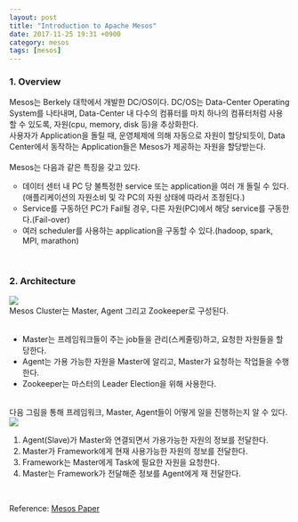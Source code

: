 ```yaml
---
layout: post
title: "Introduction to Apache Mesos"
date: 2017-11-25 19:31 +0900
category: mesos
tags: [mesos]
---
```


<h3>1. Overview</h3>
Mesos는 Berkely 대학에서 개발한 DC/OS이다. DC/OS는 Data-Center Operating System를 나타내며, Data-Center 내 다수의 컴퓨터를 마치 하나의 컴퓨터처럼 사용할 수 있도록, 자원(cpu, memory, disk 등)을 추상화한다.<br />
사용자가 Application을 돌릴 때, 운영체제에 의해 자동으로 자원이 할당되듯이, Data Center에서 동작하는 Application들은 Mesos가 제공하는 자원을 할당받는다.<br />
<br />
Mesos는 다음과 같은 특징을 갖고 있다.
<ul type="circle">
    <li>데이터 센터 내 PC 당 불특정한 service 또는 application을 여러 개 돌릴 수 있다. (애플리케이션의 자원소비 및 각 PC의 자원 상태에 따라서 조정된다.)</li>
    <li>Service를 구동하던 PC가 Fail될 경우, 다른 자원(PC)에서 해당 service를 구동한다.(Fail-over)</li>
    <li>여러 scheduler를 사용하는 application을 구동할 수 있다.(hadoop, spark, MPI, marathon)</li>
</ul>
<br />
<h3>2. Architecture</h3>

<img src="{{ site.url }}/assets/mesos_architecture.png" class="center-image" />
<br />
Mesos Cluster는 Master, Agent 그리고 Zookeeper로 구성된다.<br />
<br />
<ul type-"circle">
<li>Master는 프레임워크들이 주는 job들을 관리(스케줄링)하고, 요청한 자원들을 할당한다.</li>
<li>Agent는 가용 가능한 자원을 Master에 알리고, Master가 요청하는 작업들을 수행한다.</li>
<li>Zookeeper는 마스터의 Leader Election을 위해 사용한다.</li>
</ul>
<br />
다음 그림을 통해 프레임워크, Master, Agent들이 어떻게 일을 진행하는지 알 수 있다.<br />
<img src="{{ site.url }}/assets/mesos_working.png" class="center-image" />

<ol type="1">
	<li> Agent(Slave)가 Master와 연결되면서 가용가능한 자원의 정보를 전달한다.</li>
	<li> Master가 Framework에게 현재 사용가능한 자원의 정보를 전달한다. </li>
	<li> Framework는 Master에게 Task에 필요한 자원을 요청한다. </li>
	<li> Master는 Framework가 전달해준 정보를 Agent에게 재 전달한다.</li>
</ol>
<br />

Reference: [Mesos Paper][mesospaper]

[mesospaper]: 	https://people.eecs.berkeley.edu/~alig/papers/mesos.pdf